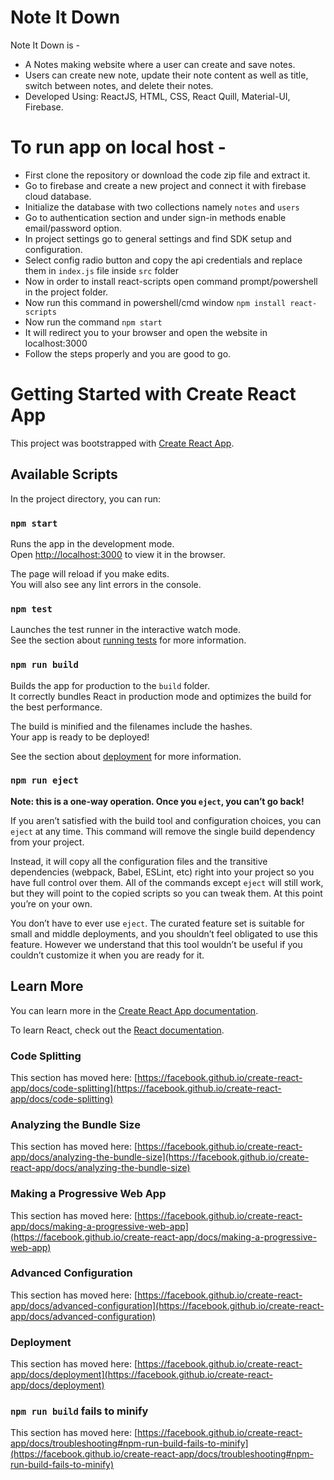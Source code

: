 # Note It Down
 
Note It Down is -
<ul>
   <li>A Notes making website where a user can create and save notes.</li>
   <li>Users can create new note, update their note content as well as title, switch between 
       notes, and delete their notes.</li>
   <li>Developed Using: ReactJS, HTML, CSS, React Quill, Material-UI, Firebase.</li>
 </ul>

# To run app on local host -
   
   <ul>
  <li> First clone the repository or download the code zip file and extract it. </li>
  <li> Go to firebase and create a new project and connect it with firebase cloud database. </li>
  <li> Initialize the database with two collections namely <code>notes</code> and <code>users</code> </li>
  <li> Go to authentication section and under sign-in methods enable email/password option.</li>
  <li> In project settings go to general settings and find SDK setup and configuration. </li>
  <li> Select config radio button and copy the api credentials and replace them in <code>index.js</code> file inside <code>src</code> folder </li>
  <li> Now in order to install react-scripts open command prompt/powershell in the project folder.</li>
  <li> Now run this command in powershell/cmd window <code>npm install react-scripts</code></li>
  <li> Now run the command <code>npm start</code> </li>
  <li> It will redirect you to your browser and open the website in localhost:3000 </li>
  <li> Follow the steps properly and you are good to go. </li>
  </ul>
   

# Getting Started with Create React App

This project was bootstrapped with [Create React App](https://github.com/facebook/create-react-app).

## Available Scripts

In the project directory, you can run:

### `npm start`

Runs the app in the development mode.\
Open [http://localhost:3000](http://localhost:3000) to view it in the browser.

The page will reload if you make edits.\
You will also see any lint errors in the console.

### `npm test`

Launches the test runner in the interactive watch mode.\
See the section about [running tests](https://facebook.github.io/create-react-app/docs/running-tests) for more information.

### `npm run build`

Builds the app for production to the `build` folder.\
It correctly bundles React in production mode and optimizes the build for the best performance.

The build is minified and the filenames include the hashes.\
Your app is ready to be deployed!

See the section about [deployment](https://facebook.github.io/create-react-app/docs/deployment) for more information.

### `npm run eject`

**Note: this is a one-way operation. Once you `eject`, you can’t go back!**

If you aren’t satisfied with the build tool and configuration choices, you can `eject` at any time. This command will remove the single build dependency from your project.

Instead, it will copy all the configuration files and the transitive dependencies (webpack, Babel, ESLint, etc) right into your project so you have full control over them. All of the commands except `eject` will still work, but they will point to the copied scripts so you can tweak them. At this point you’re on your own.

You don’t have to ever use `eject`. The curated feature set is suitable for small and middle deployments, and you shouldn’t feel obligated to use this feature. However we understand that this tool wouldn’t be useful if you couldn’t customize it when you are ready for it.

## Learn More

You can learn more in the [Create React App documentation](https://facebook.github.io/create-react-app/docs/getting-started).

To learn React, check out the [React documentation](https://reactjs.org/).

### Code Splitting

This section has moved here: [https://facebook.github.io/create-react-app/docs/code-splitting](https://facebook.github.io/create-react-app/docs/code-splitting)

### Analyzing the Bundle Size

This section has moved here: [https://facebook.github.io/create-react-app/docs/analyzing-the-bundle-size](https://facebook.github.io/create-react-app/docs/analyzing-the-bundle-size)

### Making a Progressive Web App

This section has moved here: [https://facebook.github.io/create-react-app/docs/making-a-progressive-web-app](https://facebook.github.io/create-react-app/docs/making-a-progressive-web-app)

### Advanced Configuration

This section has moved here: [https://facebook.github.io/create-react-app/docs/advanced-configuration](https://facebook.github.io/create-react-app/docs/advanced-configuration)

### Deployment

This section has moved here: [https://facebook.github.io/create-react-app/docs/deployment](https://facebook.github.io/create-react-app/docs/deployment)

### `npm run build` fails to minify

This section has moved here: [https://facebook.github.io/create-react-app/docs/troubleshooting#npm-run-build-fails-to-minify](https://facebook.github.io/create-react-app/docs/troubleshooting#npm-run-build-fails-to-minify)
